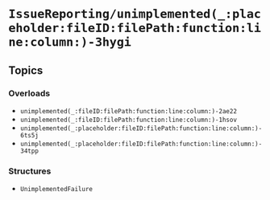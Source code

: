 # ``IssueReporting/unimplemented(_:placeholder:fileID:filePath:function:line:column:)-3hygi``

## Topics

### Overloads

- ``unimplemented(_:fileID:filePath:function:line:column:)-2ae22``
- ``unimplemented(_:fileID:filePath:function:line:column:)-1hsov``
- ``unimplemented(_:placeholder:fileID:filePath:function:line:column:)-6ts5j``
- ``unimplemented(_:placeholder:fileID:filePath:function:line:column:)-34tpp``

### Structures

- ``UnimplementedFailure``
